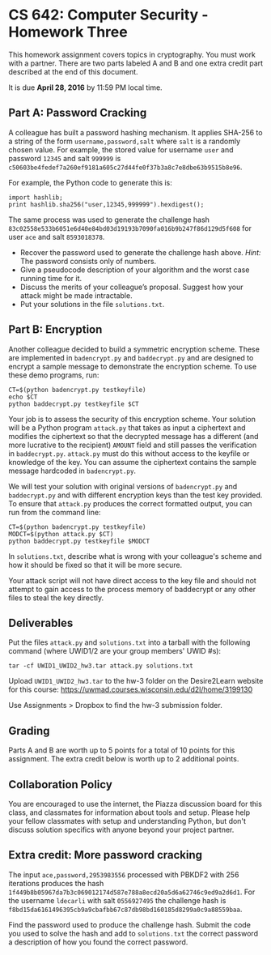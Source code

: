 # CS 642: Computer Security - Homework Three

This homework assignment covers topics in cryptography. You must work with a partner. There are two parts labeled A and B and one extra credit part described at the end of this document.

It is due **April 28, 2016** by 11:59 PM local time. 

## Part A: Password Cracking

A colleague has built a password hashing mechanism. It applies SHA-256 to a string of the form `username,password,salt` where `salt` is a randomly chosen value. For example, the stored value for username `user` and password `12345` and salt `999999` is 
`c50603be4fedef7a260ef9181a605c27d44fe0f37b3a8c7e8dbe63b9515b8e96`.

For example, the Python code to generate this is:
```
import hashlib;
print hashlib.sha256("user,12345,999999").hexdigest();
```

The same process was used to generate the challenge hash 
`83c02558e533b6051e6d40e84bd03d19193b7090fa016b9b247f86d129d5f608` 
for user `ace` and salt `8593018378`.

* Recover the password used to generate the challenge hash above. *Hint:* The password consists only of numbers.
* Give a pseudocode description of your algorithm and the worst case running time for it.
* Discuss the merits of your colleague’s proposal. Suggest how your attack might be made intractable.
* Put your solutions in the file `solutions.txt`.


## Part B: Encryption

Another colleague decided to build a symmetric encryption scheme. These are implemented in `badencrypt.py` and `baddecrypt.py` and are designed to encrypt a sample message to demonstrate the encryption scheme. To use these demo programs, run:
```
CT=$(python badencrypt.py testkeyfile)
echo $CT
python baddecrypt.py testkeyfile $CT
```

Your job is to assess the security of this encryption scheme. Your solution will be a Python program `attack.py` that takes as input a ciphertext and modifies the ciphertext so that the decrypted message has a different (and more lucrative to the recipient) `AMOUNT` field and still passes the verification in `baddecrypt.py`. `attack.py` must do this without access to the keyfile or knowledge of the key. You can assume the ciphertext contains the sample message hardcoded in `badencrypt.py`.

We will test your solution with original versions of `badencrypt.py` and `baddecrypt.py` and with different encryption keys than the test key provided. To ensure that `attack.py` produces the correct formatted output, you can run from the command line:
```
CT=$(python badencrypt.py testkeyfile)
MODCT=$(python attack.py $CT)
python baddecrypt.py testkeyfile $MODCT
```

In `solutions.txt`, describe what is wrong with your colleague's scheme and how it should be fixed so that it will be more secure.

Your attack script will not have direct access to the key file and should not attempt to gain access to the process memory of baddecrypt or any other files to steal the key directly.

## Deliverables
Put the files `attack.py` and `solutions.txt` into a tarball with the following command (where UWID1/2 are your group members' UWID #s):
```
tar -cf UWID1_UWID2_hw3.tar attack.py solutions.txt
```

Upload `UWID1_UWID2_hw3.tar` to the hw-3 folder on the Desire2Learn website for this course:
https://uwmad.courses.wisconsin.edu/d2l/home/3199130

Use Assignments > Dropbox to find the hw-3 submission folder.

## Grading
Parts A and B are worth up to 5 points for a total of 10 points for this assignment. The extra credit below is worth up to 2 additional points.

## Collaboration Policy
You are encouraged to use the internet, the Piazza discussion board for this class, and classmates for information about tools and setup. Please help your fellow classmates with setup and understanding Python, but don't discuss solution specifics with anyone beyond your project partner.


## Extra credit: More password cracking

The input `ace,password,2953983556` processed with PBKDF2 with 256 iterations produces the hash 
`1f449b8b05967da7b3c069012174d587e788a8ecd20a5d6a62746c9ed9a2d6d1`. For the username `ldecarli` with salt `0556927495` the challenge hash is 
`f8bd15da6161496395cb9a9cbafbb67c87db98bd160185d8299a0c9a88559baa`.

Find the password used to produce the challenge hash. Submit the code you used to solve the hash and add to `solutions.txt` the correct password a description of how you found the correct password.

